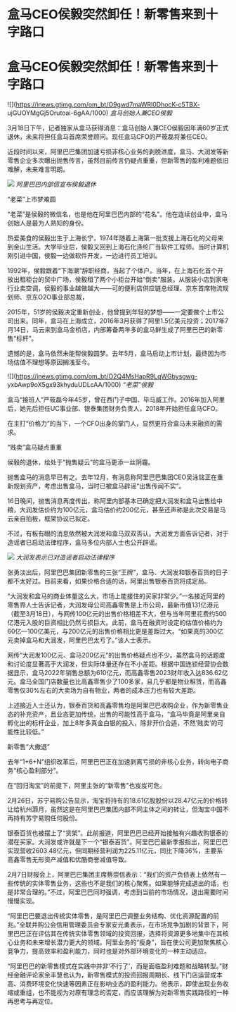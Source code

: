 # 盒马CEO侯毅突然卸任！新零售来到十字路口

# 盒马CEO侯毅突然卸任！新零售来到十字路口

![](https://inews.gtimg.com/om_bt/O9gwd7maWRl0DhocK-c5TBX-
ujGUOYMgGj5Orutoai-6gAA/1000) _盒马创始人兼CEO侯毅_

3月18日下午，记者独家从盒马获得消息：盒马创始人兼CEO侯毅因年满60岁正式退休，未来将担任盒马首席荣誉顾问。现任盒马CFO的严筱磊将兼任CEO。

近段时间以来，阿里巴巴集团加速亏损非核心业务的剥脱进度，盒马、大润发等新零售企业多次曝出抛售传言，虽然目前传言仍疑点重重，但新零售的盈利难题依旧难解，未来难言明朗。

![](https://inews.gtimg.com/om_bt/OQjO-2-LVt38DmEnYYWgwVuKyqYuiWE8BAM1w5g8IMj9wAA/1000)
_阿里巴巴内部信宣布侯毅退休_

“老菜”上市梦难圆

“老菜”是侯毅的微信名，也是他在阿里巴巴内部的“花名”。他在连续创业中，盒马创始人是最为人熟知的身份。

热爱美食的侯毅出生于上海长宁，1974年随着上海第一批支援上海石化的父母来到金山生活。大学毕业后，侯毅又回到上海石化涤纶厂当软件工程师。当时计算机刚引进中国，侯毅一边做软件开发，一边进行员工培训。

1992年，侯毅跟着“下海潮”辞职经商，当起了个体户。当年，在上海石化首个开放出租柜台的贸中广场，侯毅租了两个小柜台开始“倒卖”服装。从服装小店到家电行业卖空调，侯毅的事业越做越大——可的便利店供应链总经理、京东首席物流规划师、京东O2O事业部总裁，

2015年，51岁的侯毅决定重新创业，他曾提到年轻的梦想——一定要做个上市公司出来。同年，盒马在上海成立，2016年3月获得了阿里1.5亿美元投资；2017年7月14日，马云来到盒马金桥店，内部筹备两年多的盒马鲜生成了阿里巴巴的新零售“标杆”。

遗憾的是，盒马依然未能帮侯毅圆梦。去年5月，盒马启动上市计划，最终因为市场估值不理想等原因搁浅至今。

![](https://inews.gtimg.com/om_bt/O2Q4MsHapR9LqWGbysgwg-
yxbAwp9oX5gx93khyduUDLcAA/1000) _“老菜”侯毅_

盒马“接班人”严筱磊今年45岁，曾在西门子中国、毕马威工作。2016年加入阿里后，她先后担任UC事业部、银泰集团财务负责人，2018年开始担任盒马CFO。

在主打“价格力”的当下，一个CFO出身的掌门人，显然更符合盒马未来融资的需求。

“贱卖”盒马疑点重重

侯毅的退休，给处于“抛售疑云”的盒马更添一丝阴霾。

抛售盒马的消息早已有之。去年12月，有消息称阿里巴巴集团CEO吴泳铭正在重新规划资产，考虑出售盒马，当时已被盒马辟谣“出售传闻不实”。

16日晚间，抛售消息再度传出，称阿里内部基本已确定把大润发和盒马出售给中粮，大润发估价约为100亿元，盒马估价约200亿元，甚至还声称是此次交易是马云亲自拍板，框架协议已拟定。

不过，有板有眼的消息依然被大润发和盒马双双否认。大润发方面告诉记者，对于造谣者已启动法律程序，盒马多位内部人士也公开辟谣。

![](https://inews.gtimg.com/om_bt/Op6vkdpFzFnwaFdqg9RwzDBzu7TdLglR_0fUF2go8_8x4AA/1000)
_大润发表示已对造谣者启动法律程序_

张勇淡出后，阿里巴巴集团新零售的三张“王牌”，盒马、大润发和银泰百货的日子都不太好过。目前来看，如果价格合适的话，阿里出售银泰百货将成定局。

“大润发和盒马的商业体量这么大，市场上能接住的买家非常少。”一名接近阿里的零售界人士告诉记者，大润发母公司高鑫零售是上市公司，最新市值131亿港元（截至3月18日），与网传100亿元的出售价格相差不大，但与当年阿里花费约500亿港元入股的巨资相比仍然亏损巨大。此前，盒马在融资时设定的估值价格约为60亿—100亿美元，与200亿元的出售价格相比更是差距过大。“如果真的300亿元卖掉盒马和大润发，阿里巴巴太亏了。”该人士表示。

网传“大润发100亿元、盒马200亿元”的出售价格疑点也不少。虽然盒马的话题度和讨论度显著高于大润发，但实际体量还存在不小差距。根据中国连锁经营协会数据显示，盒马2022年销售总额为610亿元，而高鑫零售2023财年收入达836.62亿元。盒马全国门店数量也比高鑫零售少了100多家，且几乎都是物业租赁，而高鑫零售仅30%左右的大卖场为自有物业，两者的成本压力也有较大差距。

上述接近人士还认为，银泰百货和高鑫零售均是阿里巴巴收购企业，作为新零售业态的补充资产，且业态更加传统，出售的可能性高于盒马，“盒马毕竟是阿里亲自孵化出的标杆企业，加上8年多真金白银的投入，除非开价合适，不然‘贱卖’的可能性比较低。”

新零售“大撤退”

去年“1+6+N”组织改革后，阿里巴巴正在加速剥离亏损的非核心业务，转向电子商务“核心盈利部分”。

在“回归淘宝”的前提下，阿里主张的“新零售”也岌岌可危。

2月26日，苏宁易购公告显示，淘宝将持有的18.61亿股股份以28.47亿元的价格转让给杭州灏月，虽然这是在阿里巴巴集团内部不同主体之间的转让，但淘宝中国不再持有苏宁易购任何股份。

银泰百货也被摆上了“货架”。此前报道，阿里巴巴已经开始接触有兴趣收购银泰的潜在买家。大润发或许就是下一个“银泰百货”。阿里巴巴最新季报指出，阿里巴巴实现营收2603.48亿元，但同期经营利润为225.11亿元，同比下降36%，主要系高鑫零售无形资产减值和优酷商誉减值导致。

2月7日财报会上，阿里巴巴集团主席蔡崇信表示：“我们的资产负债表上依然有一些传统的实体零售业务，这些也不是我们的核心聚焦。如果能够完成退出的话，也是非常合理的。”不过，阿里巴巴同时强调，考虑到当前的市场情况，退出需要时间慢慢实现。

“阿里巴巴要退出传统实体零售，是阿里巴巴调整业务结构、优化资源配置的前兆。”全联并购公会信用管理委员会专家安光勇表示，在市场竞争加剧的背景下，阿里巴巴正在评估其在传统实体零售领域的投资回报，选择将资源更多地集中在其核心业务和未来增长潜力更大的领域。阿里业务的“瘦身”，旨在使公司更加聚焦核心竞争力，提高效率和盈利能力，同时也是对外部环境变化的一种主动适应。

“阿里巴巴的新零售模式在实践中并非‘不行了’，而是面临盈利难题和战略转型。”财经金融评论家余丰慧也认为，新零售模式的投资回报周期长、线下门店运营成本高、消费环境变化快速等因素正在影响业态的盈利能力。他表示，即使出现业务收缩或重组，也不能视为对原有理念的否定，而应该理解为对新零售实践路径的一种再思考与再定位。


